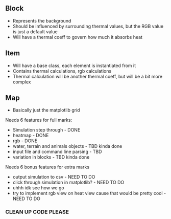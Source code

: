 ## Block

- Represents the background
- Should be influenced by surrounding thermal values, but the RGB value is just a default value
- Will have a thermal coeff to govern how much it absorbs heat

## Item

- Will have a base class, each element is instantiated from it
- Contains thermal calculations, rgb calculations
- Thermal calculation will be another thermal coeff, but will be a bit more complex

## Map

- Basically just the matplotlib grid

Needs 6 features for full marks:

- Simulation step through - DONE
- heatmap - DONE
- rgb - DONE
- water, terrain and animals objects - TBD kinda done
- input file and command line parsing - TBD
- variation in blocks - TBD kinda done

Needs 6 bonus features for extra marks

- output simulation to csv - NEED TO DO
- click through simulation in matplotlib? - NEED TO DO
- uhhh idk see how we go
- try to implement rgb view on heat view cause that would be pretty cool - NEED TO DO

### CLEAN UP CODE PLEASE

